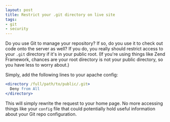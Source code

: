 ```yaml
---
layout: post
title: Restrict your .git directory on live site
tags:
- git
- security
---
```

Do you use Git to manage your repository? If so, do you use it to check out code onto the server as well? If you do, you really should restrict access to your `.git` directory if it's in your public root. (If you're using things like Zend Framework, chances are your root directory is not your public directory, so you have less to worry about.)

Simply, add the following lines to your apache config:

```apache
<directory /full/path/to/public/.git>
  Deny from All
</directory>
```

This will simply rewrite the request to your home page. No more accessing things like your `config` file that could potentially hold useful information about your Git repo configuration. 